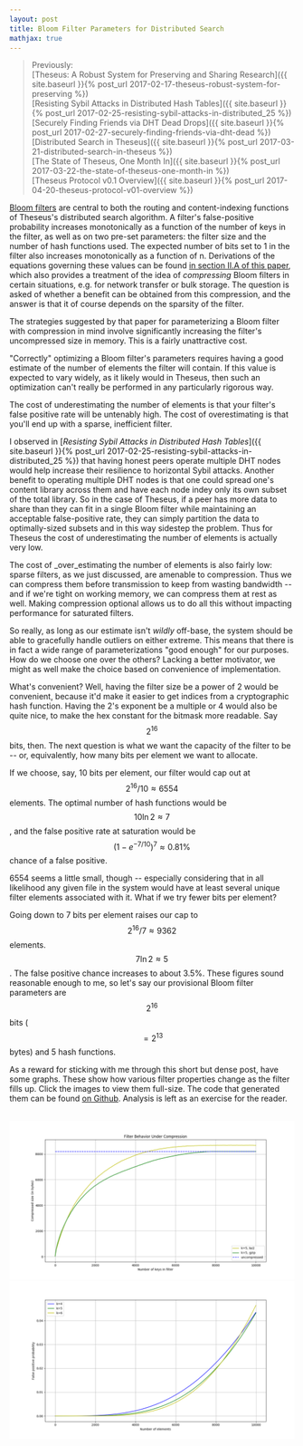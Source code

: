 ```yaml
---
layout: post
title: Bloom Filter Parameters for Distributed Search
mathjax: true
---
```


> Previously:<br/>
> [Theseus: A Robust System for Preserving and Sharing Research]({{ site.baseurl }}{% post_url 2017-02-17-theseus-robust-system-for-preserving %})<br/>
> [Resisting Sybil Attacks in Distributed Hash Tables]({{ site.baseurl }}{% post_url 2017-02-25-resisting-sybil-attacks-in-distributed_25 %})<br/>
> [Securely Finding Friends via DHT Dead Drops]({{ site.baseurl }}{% post_url 2017-02-27-securely-finding-friends-via-dht-dead %})<br/>
> [Distributed Search in Theseus]({{ site.baseurl }}{% post_url 2017-03-21-distributed-search-in-theseus %})<br/>
> [The State of Theseus, One Month In]({{ site.baseurl }}{% post_url 2017-03-22-the-state-of-theseus-one-month-in %})<br/>
> [Theseus Protocol v0.1 Overview]({{ site.baseurl }}{% post_url 2017-04-20-theseus-protocol-v01-overview %})<br/>


[Bloom filters](https://en.wikipedia.org/wiki/Bloom_filter) are central to both the routing and content-indexing functions of Theseus's distributed search algorithm. A filter's false-positive probability increases monotonically as a function of the number of keys in the filter, as well as on two pre-set parameters: the filter size and the number of hash functions used. The expected number of bits set to 1 in the filter also increases monotonically as a function of n. Derivations of the equations governing these values can be found [in section II.A of this paper](http://www.eecs.harvard.edu/~michaelm/postscripts/ton2002.pdf), which also provides a treatment of the idea of _compressing_ Bloom filters in certain situations, e.g. for network transfer or bulk storage. The question is asked of whether a benefit can be obtained from this compression, and the answer is that it of course depends on the sparsity of the filter.

The strategies suggested by that paper for parameterizing a Bloom filter with compression in mind involve significantly increasing the filter's uncompressed size in memory. This is a fairly unattractive cost.

"Correctly" optimizing a Bloom filter's parameters requires having a good estimate of the number of elements the filter will contain. If this value is expected to vary widely, as it likely would in Theseus, then such an optimization can't really be performed in any particularly rigorous way.

The cost of underestimating the number of elements is that your filter's false positive rate will be untenably high. The cost of overestimating is that you'll end up with a sparse, inefficient filter.

I observed in [_Resisting Sybil Attacks in Distributed Hash Tables_]({{ site.baseurl }}{% post_url 2017-02-25-resisting-sybil-attacks-in-distributed_25 %}) that having honest peers operate multiple DHT nodes would help increase their resilience to horizontal Sybil attacks. Another benefit to operating multiple DHT nodes is that one could spread one's content library across them and have each node indey only its own subset of the total library. So in the case of Theseus, if a peer has more data to share than they can fit in a single Bloom filter while maintaining an acceptable false-positive rate, they can simply partition the data to optimally-sized subsets and in this way sidestep the problem. Thus for Theseus the cost of underestimating the number of elements is actually very low.

The cost of _over_estimating the number of elements is also fairly low: sparse filters, as we just discussed, are amenable to compression. Thus we can compress them before transmission to keep from wasting bandwidth -- and if we're tight on working memory, we can compress them at rest as well. Making compression optional allows us to do all this without impacting performance for saturated filters.

So really, as long as our estimate isn't _wildly_ off-base, the system should be able to gracefully handle outliers on either extreme. This means that there is in fact a wide range of parameterizations "good enough" for our purposes. How do we choose one over the others? Lacking a better motivator, we might as well make the choice based on convenience of implementation.

What's convenient? Well, having the filter size be a power of 2 would be convenient, because it'd make it easier to get indices from a cryptographic hash function. Having the 2's exponent be a multiple or 4 would also be quite nice, to make the hex constant for the bitmask more readable. Say $$2^{16}$$ bits, then. The next question is what we want the capacity of the filter to be -- or, equivalently, how many bits per element we want to allocate.

If we choose, say, 10 bits per element, our filter would cap out at $$2^{16}/10 \approx 6554$$ elements. The optimal number of hash functions would be $$10 \ln 2 \approx 7$$, and the false positive rate at saturation would be $$(1-e^{-7/10})^7 \approx 0.81\%$$ chance of a false positive.

6554 seems a little small, though -- especially considering that in all likelihood any given file in the system would have at least several unique filter elements associated with it. What if we try fewer bits per element?

Going down to 7 bits per element raises our cap to $$2^{16} / 7 \approx 9362$$ elements. $$7 \ln 2 \approx 5$$. The false positive chance increases to about 3.5%. These figures sound reasonable enough to me, so let's say our provisional Bloom filter parameters are $$2^{16}$$ bits ($$= 2^{13}$$ bytes) and 5 hash functions.

As a reward for sticking with me through this short but dense post, have some graphs. These show how various filter properties change as the filter fills up. Click the images to view them full-size. The code that generated them can be found [on Github](https://github.com/wootfish/bloom_experiments). Analysis is left as an exercise for the reader.

<br/>

<a href="https://github.com/wootfish/bloom_experiments/raw/master/figure_1.png">
<img src="https://github.com/wootfish/bloom_experiments/raw/master/figure_1.png" class="img-fluid"/>
</a>

<br/>

<a href="https://github.com/wootfish/bloom_experiments/raw/master/figure_2.png">
<img src="https://github.com/wootfish/bloom_experiments/raw/master/figure_2.png" class="img-fluid"/>
</a>
